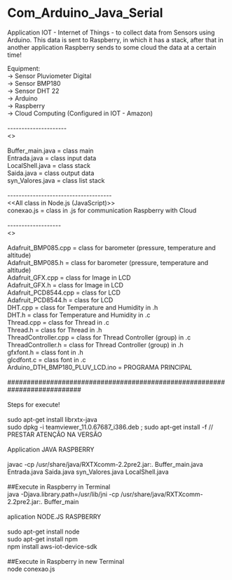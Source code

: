 # Com_Arduino_Java_Serial

Application IOT - Internet of Things - to collect data from Sensors using Arduino. This data is sent to Raspberry, in which it has a stack, after that in another application Raspberry sends to some cloud the data at a certain time!

Equipment:
<br>-> Sensor Pluviometer Digital
<br>-> Sensor BMP180
<br>-> Sensor DHT 22
<br>-> Arduino
<br>-> Raspberry
<br>-> Cloud Computing (Configured in IOT - Amazon)
<br>
<br>---------------------
<br><<All class in Java>>
<br>
<br>Buffer_main.java                = class main
<br>Entrada.java                    = class input data
<br>LocalShell.java                 = class stack
<br>Saida.java                      = class output data
<br>syn_Valores.java                = class list stack
<br>
<br>-------------------------------------
<br><<All class in Node.js (JavaScript)>>
<br>conexao.js                      = class in .js for communication Raspberry with Cloud
<br>
<br>-------------------
<br><<Class in Arduino>>
<br>
<br>Adafruit_BMP085.cpp             = class for barometer (pressure, temperature and altitude)
<br>Adafruit_BMP085.h               = class for barometer (pressure, temperature and altitude)
<br>Adafruit_GFX.cpp                = class for Image in LCD
<br>Adafruit_GFX.h                  = class for Image in LCD
<br>Adafruit_PCD8544.cpp            = class for LCD
<br>Adafruit_PCD8544.h              = class for LCD
<br>DHT.cpp                         = class for Temperature and Humidity in .h
<br>DHT.h                           = class for Temperature and Humidity in .c
<br>Thread.cpp                      = class for Thread in .c
<br>Thread.h                        = class for Thread in .h
<br>ThreadController.cpp            = class for Thread Controller (group) in .c
<br>ThreadController.h              = class for Thread Controller (group) in .h
<br>gfxfont.h                       = class font in .h
<br>glcdfont.c                      = class font in .c
<br>Arduino_DTH_BMP180_PLUV_LCD.ino = PROGRAMA PRINCIPAL
<br>
<br>###########################################################################
<br>
<br>Steps for execute!
<br>
<br>sudo apt-get install librxtx-java
<br>sudo dpkg -i teamviewer_11.0.67687_i386.deb ; sudo apt-get install -f   // PRESTAR ATENÇÃO NA VERSÃO
<br>
<br>Application JAVA RASPBERRY
<br>
<br>javac -cp /usr/share/java/RXTXcomm-2.2pre2.jar:. Buffer_main.java Entrada.java Saida.java syn_Valores.java LocalShell.java
<br>
<br>##Execute in Raspberry in Terminal
<br>java -Djava.library.path=/usr/lib/jni -cp /usr/share/java/RXTXcomm-2.2pre2.jar:. Buffer_main
<br>
<br>aplication NODE.JS RASPBERRY
<br>
<br>sudo apt-get install node
<br>sudo apt-get install npm
<br>npm install aws-iot-device-sdk
<br>
<br>##Execute in Raspberry in new Terminal
<br>node conexao.js
<br>
